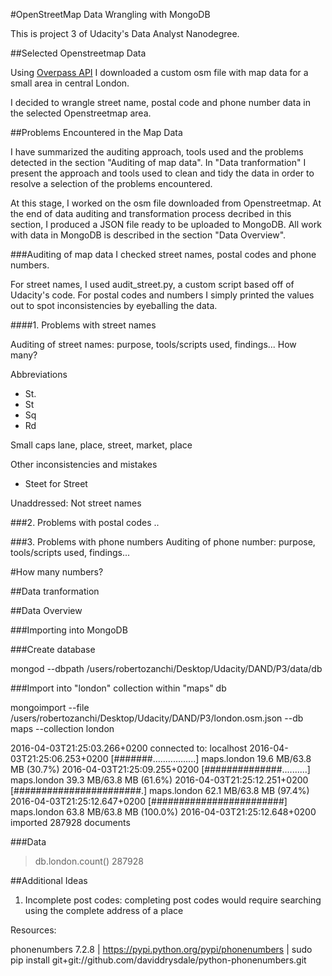 #OpenStreetMap Data Wrangling with MongoDB

This is project 3 of Udacity's Data Analyst Nanodegree.

##Selected Openstreetmap Data

Using [Overpass API](http://overpass-api.de/query_form.html) I downloaded a custom osm file with map data for a small area in central London.

I decided to wrangle street name, postal code and phone number data in the selected Openstreetmap area.

##Problems Encountered in the Map Data

I have summarized the auditing approach, tools used and the problems detected in the section "Auditing of map data". In "Data tranformation" I present the approach and tools used to clean and tidy the data in order to resolve a selection of the problems encountered.

At this stage, I worked on the osm file downloaded from Openstreetmap. At the end of data auditing and transformation process decribed in this section, I produced a JSON file ready to be uploaded to MongoDB. All work with data in MongoDB is described in the section "Data Overview".

###Auditing of map data
I checked street names, postal codes and phone numbers.

For street names, I used audit_street.py, a custom script based off of Udacity's code. 
For postal codes and numbers I simply printed the values out to spot inconsistencies by eyeballing the data.

####1. Problems with street names

Auditing of street names: purpose, tools/scripts used, findings...
How many?

Abbreviations
- St.
- St
- Sq
- Rd

Small caps
lane, place, street, market, place

Other inconsistencies and mistakes
- Steet for Street

Unaddressed: Not street names

###2. Problems with postal codes
..

###3. Problems with phone numbers
Auditing of phone number: purpose, tools/scripts used, findings...

#How many numbers?

##Data tranformation


##Data Overview

###Importing into MongoDB

###Create database

mongod --dbpath /users/robertozanchi/Desktop/Udacity/DAND/P3/data/db


###Import into "london" collection within "maps" db

mongoimport --file /users/robertozanchi/Desktop/Udacity/DAND/P3/london.osm.json --db maps --collection london


2016-04-03T21:25:03.266+0200	connected to: localhost
2016-04-03T21:25:06.253+0200	[#######.................] maps.london	19.6 MB/63.8 MB (30.7%)
2016-04-03T21:25:09.255+0200	[##############..........] maps.london	39.3 MB/63.8 MB (61.6%)
2016-04-03T21:25:12.251+0200	[#######################.] maps.london	62.1 MB/63.8 MB (97.4%)
2016-04-03T21:25:12.647+0200	[########################] maps.london	63.8 MB/63.8 MB (100.0%)
2016-04-03T21:25:12.648+0200	imported 287928 documents


###Data

> db.london.count()
287928


##Additional Ideas

1. Incomplete post codes: completing post codes would require searching using the complete address of a place

Resources:

phonenumbers 7.2.8 | https://pypi.python.org/pypi/phonenumbers | 
sudo pip install git+git://github.com/daviddrysdale/python-phonenumbers.git
